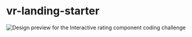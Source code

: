# vr-landing-starter
![Design preview for the Interactive rating component coding challenge](./buid/static/media/vr.jpg)
